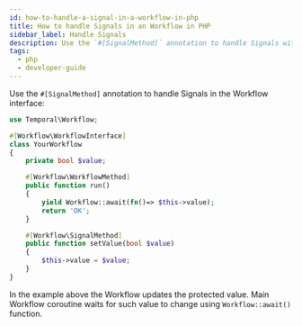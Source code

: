 ```yaml
---
id: how-to-handle-a-signal-in-a-workflow-in-php
title: How to handle Signals in an Workflow in PHP
sidebar_label: Handle Signals
description: Use the `#[SignalMethod]` annotation to handle Signals within the Workflow interface.
tags:
  - php
  - developer-guide
---
```


Use the `#[SignalMethod]` annotation to handle Signals in the Workflow interface:

```php
use Temporal\Workflow;

#[Workflow\WorkflowInterface]
class YourWorkflow
{
    private bool $value;

    #[Workflow\WorkflowMethod]
    public function run()
    {
        yield Workflow::await(fn()=> $this->value);
        return 'OK';
    }

    #[Workflow\SignalMethod]
    public function setValue(bool $value)
    {
        $this->value = $value;
    }
}
```

In the example above the Workflow updates the protected value. Main Workflow coroutine waits for such value to change using
`Workflow::await()` function.
